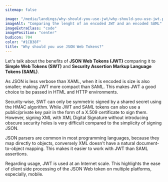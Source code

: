 ```yaml
---
sitemap: false

image: "/media/landings/why-should-you-use-jwt/why-should-you-use-jwt.png"
imageAlt: "Comparing the lenght of an encoded JWT and an encoded SAML"
imageExtraClass: "code"
imagePosition: "center"
budicon: 704
color: "#1CB38F"
title: "Why should you use JSON Web Tokens?"
---
```


Let's talk about the benefits of **JSON Web Tokens (JWT)** comparing it to **Simple Web Tokens (SWT)** and **Security Assertion Markup Language Tokens (SAML)**.

As JSON is less verbose than XAML, when it is encoded is size is also smaller; making JWT more compact than SAML. This makes JWT a good choice to be passed in HTML and HTTP environments.

Security-wise, SWT can only be symmetric signed by a shared secret using the HMAC algorithm. While JWT and SAML tokens can also use a public/private key pair in the form of a X.509 certificate to sign them. However, signing XML with XML Digital Signature without introducing obscure security holes is very difficult compared to the simplicity of signing JSON.

JSON parsers are common in most programming languages, because they map directly to objects, conversely XML doesn't have a natural document-to-object mapping. This makes it easier to work with JWT than SAML assertions.

Regarding usage, JWT is used at an Internet scale. This highlights the ease of client side processing of the JSON Web token on multiple platforms, especially, mobile.